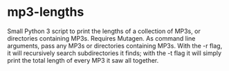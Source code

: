 # mp3-lengths

Small Python 3 script to print the lengths of a collection of MP3s, or
directories containing MP3s. Requires Mutagen. As command line
arguments, pass any MP3s or directories containing MP3s. With the -r
flag, it will recursively search subdirectories it finds; with the -t
flag it will simply print the total length of every MP3 it saw all
together.
